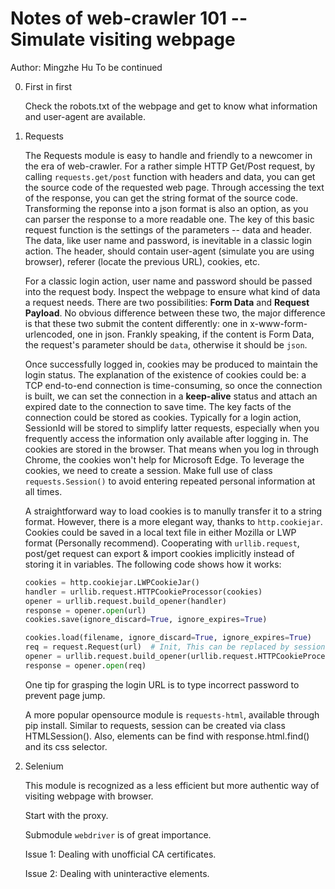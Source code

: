 # Notes of web-crawler 101  -- Simulate visiting webpage

Author: Mingzhe Hu                                                                 To be continued

0. First in first

   Check the robots.txt of the webpage and get to know what information and user-agent are available. 

1. Requests

   The Requests module is easy to handle and friendly to a newcomer in the era of web-crawler. For a rather simple HTTP Get/Post request, by calling `requests.get/post` function with headers and data, you can get the source code of the requested web page. Through accessing the text of the response, you can get the string format of the source code. Transforming the reponse into a json format is also an option, as you can parser the response to a more readable one. The key of this basic request function is the settings of the parameters -- data and header. The data, like user name and password, is inevitable in a classic login action. The header, should contain user-agent (simulate you are using browser), referer (locate the previous URL), cookies, etc.

   For a classic login action, user name and password should be passed into the request body. Inspect the webpage to ensure what kind of data a request needs. There are two possibilities: **Form Data** and **Request Payload**. No obvious difference between these two, the major difference is that these two submit the content differently: one in x-www-form-urlencoded, one in json. Frankly speaking, if the content is Form Data, the request's parameter should be `data`, otherwise it should be `json`.

   Once successfully logged in, cookies may be produced to maintain the login status. The explanation of the existence of cookies could be: a TCP end-to-end connection is time-consuming, so once the connection is built, we can set the connection in a **keep-alive** status and attach an expired date to the connection to save time. The key facts of the connection could be stored as cookies. Typically for a login action, SessionId will be stored to simplify latter requests, especially when you frequently access the information only available after logging in. The cookies are stored in the browser. That means when you log in through Chrome, the cookies won't help for Microsoft Edge. To leverage the cookies, we need to create a session. Make full use of class `requests.Session()` to avoid entering repeated personal information at all times.

   A straightforward way to load cookies is to manully transfer it to a string format. However, there is a more elegant way, thanks to `http.cookiejar`. Cookies could be saved in a local text file in either Mozilla or LWP format (Personally recommend). Cooperating with `urllib.request`, post/get request can export & import cookies implicitly instead of storing it in variables. The following code shows how it works:

   ```python
   cookies = http.cookiejar.LWPCookieJar()
   handler = urllib.request.HTTPCookieProcessor(cookies)
   opener = urllib.request.build_opener(handler)
   response = opener.open(url)
   cookies.save(ignore_discard=True, ignore_expires=True)
   
   cookies.load(filename, ignore_discard=True, ignore_expires=True)
   req = request.Request(url)  # Init, This can be replaced by session
   opener = urllib.request.build_opener(urllib.request.HTTPCookieProcessor(cookies))
   response = opener.open(req)
   ```

   One tip for grasping the login URL is to type incorrect password to prevent page jump.

   A more popular opensource module is `requests-html`, available through pip install. Similar to requests, session can be created via class HTMLSession(). Also, elements can be find with response.html.find() and its css selector.

2. Selenium

   This module is recognized as a less efficient but more authentic way of visiting webpage with browser.

   Start with the proxy.

   Submodule `webdriver` is of great importance.

   Issue 1: Dealing with unofficial CA certificates.

   Issue 2: Dealing with uninteractive elements.